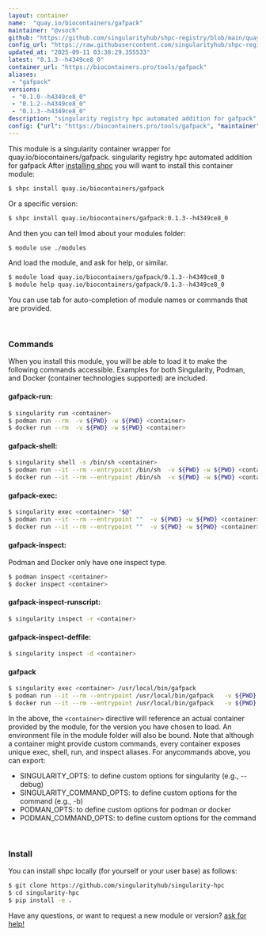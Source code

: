 ```yaml
---
layout: container
name:  "quay.io/biocontainers/gafpack"
maintainer: "@vsoch"
github: "https://github.com/singularityhub/shpc-registry/blob/main/quay.io/biocontainers/gafpack/container.yaml"
config_url: "https://raw.githubusercontent.com/singularityhub/shpc-registry/main/quay.io/biocontainers/gafpack/container.yaml"
updated_at: "2025-09-11 03:38:29.355533"
latest: "0.1.3--h4349ce8_0"
container_url: "https://biocontainers.pro/tools/gafpack"
aliases:
 - "gafpack"
versions:
 - "0.1.0--h4349ce8_0"
 - "0.1.2--h4349ce8_0"
 - "0.1.3--h4349ce8_0"
description: "singularity registry hpc automated addition for gafpack"
config: {"url": "https://biocontainers.pro/tools/gafpack", "maintainer": "@vsoch", "description": "singularity registry hpc automated addition for gafpack", "latest": {"0.1.3--h4349ce8_0": "sha256:2fa9847fe2f441b2e87849af854d44bd9c8af884a134250a98a7dfb5b0aedf70"}, "tags": {"0.1.0--h4349ce8_0": "sha256:df4babed8bc7dee369accc91560f8f8172cebbf65b233fecb0f3674f312e5529", "0.1.2--h4349ce8_0": "sha256:3abf427684adcc42ddeb9b86438819f1e6eec2371a5474da2c3e0ecaebd16e73", "0.1.3--h4349ce8_0": "sha256:2fa9847fe2f441b2e87849af854d44bd9c8af884a134250a98a7dfb5b0aedf70"}, "docker": "quay.io/biocontainers/gafpack", "aliases": {"gafpack": "/usr/local/bin/gafpack"}}
---
```


This module is a singularity container wrapper for quay.io/biocontainers/gafpack.
singularity registry hpc automated addition for gafpack
After [installing shpc](#install) you will want to install this container module:


```bash
$ shpc install quay.io/biocontainers/gafpack
```

Or a specific version:

```bash
$ shpc install quay.io/biocontainers/gafpack:0.1.3--h4349ce8_0
```

And then you can tell lmod about your modules folder:

```bash
$ module use ./modules
```

And load the module, and ask for help, or similar.

```bash
$ module load quay.io/biocontainers/gafpack/0.1.3--h4349ce8_0
$ module help quay.io/biocontainers/gafpack/0.1.3--h4349ce8_0
```

You can use tab for auto-completion of module names or commands that are provided.

<br>

### Commands

When you install this module, you will be able to load it to make the following commands accessible.
Examples for both Singularity, Podman, and Docker (container technologies supported) are included.

#### gafpack-run:

```bash
$ singularity run <container>
$ podman run --rm  -v ${PWD} -w ${PWD} <container>
$ docker run --rm  -v ${PWD} -w ${PWD} <container>
```

#### gafpack-shell:

```bash
$ singularity shell -s /bin/sh <container>
$ podman run --it --rm --entrypoint /bin/sh  -v ${PWD} -w ${PWD} <container>
$ docker run --it --rm --entrypoint /bin/sh  -v ${PWD} -w ${PWD} <container>
```

#### gafpack-exec:

```bash
$ singularity exec <container> "$@"
$ podman run --it --rm --entrypoint ""  -v ${PWD} -w ${PWD} <container> "$@"
$ docker run --it --rm --entrypoint ""  -v ${PWD} -w ${PWD} <container> "$@"
```

#### gafpack-inspect:

Podman and Docker only have one inspect type.

```bash
$ podman inspect <container>
$ docker inspect <container>
```

#### gafpack-inspect-runscript:

```bash
$ singularity inspect -r <container>
```

#### gafpack-inspect-deffile:

```bash
$ singularity inspect -d <container>
```


#### gafpack

```bash
$ singularity exec <container> /usr/local/bin/gafpack
$ podman run --it --rm --entrypoint /usr/local/bin/gafpack   -v ${PWD} -w ${PWD} <container> -c " $@"
$ docker run --it --rm --entrypoint /usr/local/bin/gafpack   -v ${PWD} -w ${PWD} <container> -c " $@"
```



In the above, the `<container>` directive will reference an actual container provided
by the module, for the version you have chosen to load. An environment file in the
module folder will also be bound. Note that although a container
might provide custom commands, every container exposes unique exec, shell, run, and
inspect aliases. For anycommands above, you can export:

 - SINGULARITY_OPTS: to define custom options for singularity (e.g., --debug)
 - SINGULARITY_COMMAND_OPTS: to define custom options for the command (e.g., -b)
 - PODMAN_OPTS: to define custom options for podman or docker
 - PODMAN_COMMAND_OPTS: to define custom options for the command

<br>

### Install

You can install shpc locally (for yourself or your user base) as follows:

```bash
$ git clone https://github.com/singularityhub/singularity-hpc
$ cd singularity-hpc
$ pip install -e .
```

Have any questions, or want to request a new module or version? [ask for help!](https://github.com/singularityhub/singularity-hpc/issues)